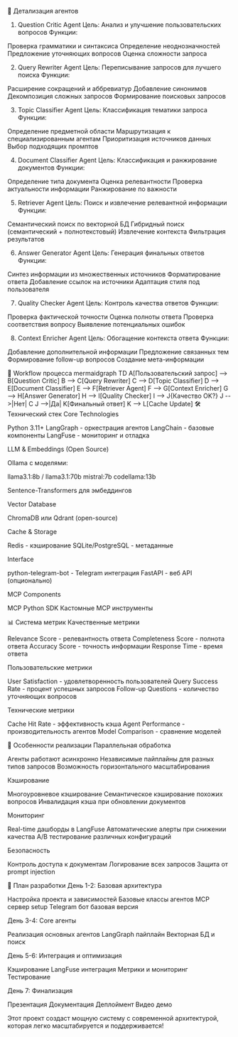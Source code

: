 🤖 Детализация агентов
1. Question Critic Agent
Цель: Анализ и улучшение пользовательских вопросов
Функции:

Проверка грамматики и синтаксиса
Определение неоднозначностей
Предложение уточняющих вопросов
Оценка сложности запроса

2. Query Rewriter Agent
Цель: Переписывание запросов для лучшего поиска
Функции:

Расширение сокращений и аббревиатур
Добавление синонимов
Декомпозиция сложных запросов
Формирование поисковых запросов

3. Topic Classifier Agent
Цель: Классификация тематики запроса
Функции:

Определение предметной области
Маршрутизация к специализированным агентам
Приоритизация источников данных
Выбор подходящих промптов

4. Document Classifier Agent
Цель: Классификация и ранжирование документов
Функции:

Определение типа документа
Оценка релевантности
Проверка актуальности информации
Ранжирование по важности

5. Retriever Agent
Цель: Поиск и извлечение релевантной информации
Функции:

Семантический поиск по векторной БД
Гибридный поиск (семантический + полнотекстовый)
Извлечение контекста
Фильтрация результатов

6. Answer Generator Agent
Цель: Генерация финальных ответов
Функции:

Синтез информации из множественных источников
Форматирование ответа
Добавление ссылок на источники
Адаптация стиля под пользователя

7. Quality Checker Agent
Цель: Контроль качества ответов
Функции:

Проверка фактической точности
Оценка полноты ответа
Проверка соответствия вопросу
Выявление потенциальных ошибок

8. Context Enricher Agent
Цель: Обогащение контекста ответа
Функции:

Добавление дополнительной информации
Предложение связанных тем
Формирование follow-up вопросов
Создание мета-информации

🔄 Workflow процесса
mermaidgraph TD
    A[Пользовательский запрос] --> B[Question Critic]
    B --> C[Query Rewriter]
    C --> D[Topic Classifier]
    D --> E[Document Classifier]
    E --> F[Retriever Agent]
    F --> G[Context Enricher]
    G --> H[Answer Generator]
    H --> I[Quality Checker]
    I --> J{Качество OK?}
    J -->|Нет| C
    J -->|Да| K[Финальный ответ]
    K --> L[Cache Update]
🛠️ Технический стек
Core Technologies

Python 3.11+
LangGraph - оркестрация агентов
LangChain - базовые компоненты
LangFuse - мониторинг и отладка

LLM & Embeddings (Open Source)

Ollama с моделями:

llama3.1:8b / llama3.1:70b
mistral:7b
codellama:13b


Sentence-Transformers для эмбеддингов

Vector Database

ChromaDB или Qdrant (open-source)

Cache & Storage

Redis - кэширование
SQLite/PostgreSQL - метаданные

Interface

python-telegram-bot - Telegram интеграция
FastAPI - веб API (опционально)

MCP Components

MCP Python SDK
Кастомные MCP инструменты

📊 Система метрик
Качественные метрики

Relevance Score - релевантность ответа
Completeness Score - полнота ответа
Accuracy Score - точность информации
Response Time - время ответа

Пользовательские метрики

User Satisfaction - удовлетворенность пользователей
Query Success Rate - процент успешных запросов
Follow-up Questions - количество уточняющих вопросов

Технические метрики

Cache Hit Rate - эффективность кэша
Agent Performance - производительность агентов
Model Comparison - сравнение моделей

🎯 Особенности реализации
Параллельная обработка

Агенты работают асинхронно
Независимые пайплайны для разных типов запросов
Возможность горизонтального масштабирования

Кэширование

Многоуровневое кэширование
Семантическое кэширование похожих вопросов
Инвалидация кэша при обновлении документов

Мониторинг

Real-time дашборды в LangFuse
Автоматические алерты при снижении качества
A/B тестирование различных конфигураций

Безопасность

Контроль доступа к документам
Логирование всех запросов
Защита от prompt injection

🚀 План разработки
День 1-2: Базовая архитектура

Настройка проекта и зависимостей
Базовые классы агентов
MCP сервер setup
Telegram бот базовая версия

День 3-4: Core агенты

Реализация основных агентов
LangGraph пайплайн
Векторная БД и поиск

День 5-6: Интеграция и оптимизация

Кэширование
LangFuse интеграция
Метрики и мониторинг
Тестирование

День 7: Финализация

Презентация
Документация
Деплоймент
Видео демо

Этот проект создаст мощную систему с современной архитектурой, которая легко масштабируется и поддерживается!